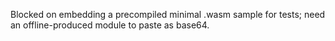 Blocked on embedding a precompiled minimal .wasm sample for tests; need an offline-produced module to paste as base64.
